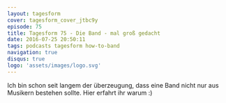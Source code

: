 ```yaml
---
layout: tagesform
cover: tagesform_cover_jtbc9y
episode: 75
title: Tagesform 75 - Die Band - mal groß gedacht
date: 2016-07-25 20:50:11
tags: podcasts tagesform how-to-band
navigation: true
disqus: true
logo: 'assets/images/logo.svg'
---
```


Ich bin schon seit langem der überzeugung, dass eine Band
nicht nur aus Musikern bestehen sollte. Hier erfahrt ihr warum :)
